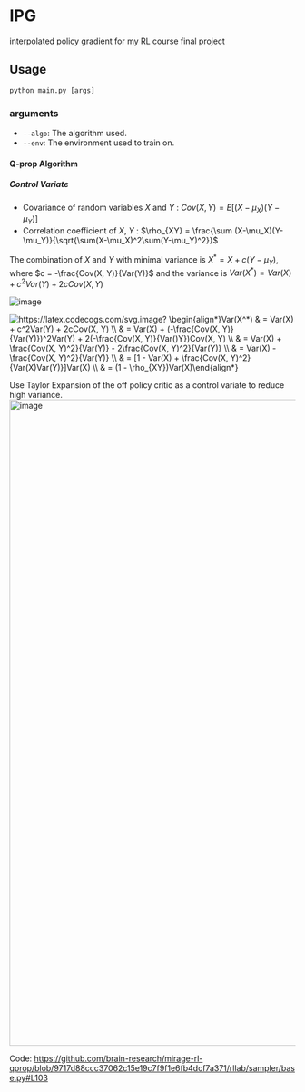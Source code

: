 # IPG
interpolated policy gradient for my RL course final project


## Usage
``python main.py [args]``

### arguments
- ``--algo``: The algorithm used.
- ``--env``: The environment used to train on.

#### Q-prop Algorithm

##### Control Variate
- Covariance of random variables $X$ and $Y$ : $Cov(X, Y) = E[(X-\mu_X)(Y-\mu_Y)]$
- Correlation coefficient of $X$, $Y$ : $\rho_{XY} = \frac{\sum (X-\mu_X)(Y-\mu_Y)}{\sqrt{\sum(X-\mu_X)^2\sum(Y-\mu_Y)^2}}$

The combination of $X$ and $Y$ with minimal variance is $X^* = X + c(Y - \mu_Y)$, where $c = -\frac{Cov(X, Y)}{Var(Y)}$ and the variance is $Var(X^*) = Var(X) + c^2Var(Y) + 2cCov(X, Y)$

![image](https://github.com/mmi366127/IPG/assets/77866896/b274d939-1eae-46a0-8861-47ec8a63227e)

<img src="https://latex.codecogs.com/svg.image?&space;\begin{align*}Var(X^*)&space;&&space;=&space;&space;Var(X)&space;&plus;&space;c^2Var(Y)&space;&plus;&space;2cCov(X,&space;Y)&space;\\&space;&&space;=&space;Var(X)&space;&plus;&space;(-\frac{Cov(X,&space;Y)}{Var(Y)})^2Var(Y)&space;&plus;&space;2(-\frac{Cov(X,&space;Y)}{Var()Y})Cov(X,&space;Y)&space;\\&space;&&space;=&space;Var(X)&space;&plus;&space;\frac{Cov(X,&space;Y)^2}{Var(Y)}&space;-&space;2\frac{Cov(X,&space;Y)^2}{Var(Y)}&space;\\&space;&&space;=&space;Var(X)&space;-&space;\frac{Cov(X,&space;Y)^2}{Var(Y)}&space;\\&space;&space;&&space;=&space;[1&space;-&space;Var(X)&space;&plus;&space;\frac{Cov(X,&space;Y)^2}{Var(X)Var(Y)}]Var(X)&space;\\&space;&&space;=&space;(1&space;-&space;\rho_{XY})Var(X)\end{align*}" title="https://latex.codecogs.com/svg.image? \begin{align*}Var(X^*) & = Var(X) + c^2Var(Y) + 2cCov(X, Y) \\ & = Var(X) + (-\frac{Cov(X, Y)}{Var(Y)})^2Var(Y) + 2(-\frac{Cov(X, Y)}{Var()Y})Cov(X, Y) \\ & = Var(X) + \frac{Cov(X, Y)^2}{Var(Y)} - 2\frac{Cov(X, Y)^2}{Var(Y)} \\ & = Var(X) - \frac{Cov(X, Y)^2}{Var(Y)} \\ & = [1 - Var(X) + \frac{Cov(X, Y)^2}{Var(X)Var(Y)}]Var(X) \\ & = (1 - \rho_{XY})Var(X)\end{align*}" />

Use Taylor Expansion of the off policy critic as a control variate to reduce high variance.
<img width="1138" alt="image" src="https://github.com/mmi366127/IPG/assets/77866896/410c7ae7-49cb-4977-9d29-81153cc204a5">


Code:
https://github.com/brain-research/mirage-rl-qprop/blob/9717d88ccc37062c15e19c7f9f1e6fb4dcf7a371/rllab/sampler/base.py#L103
